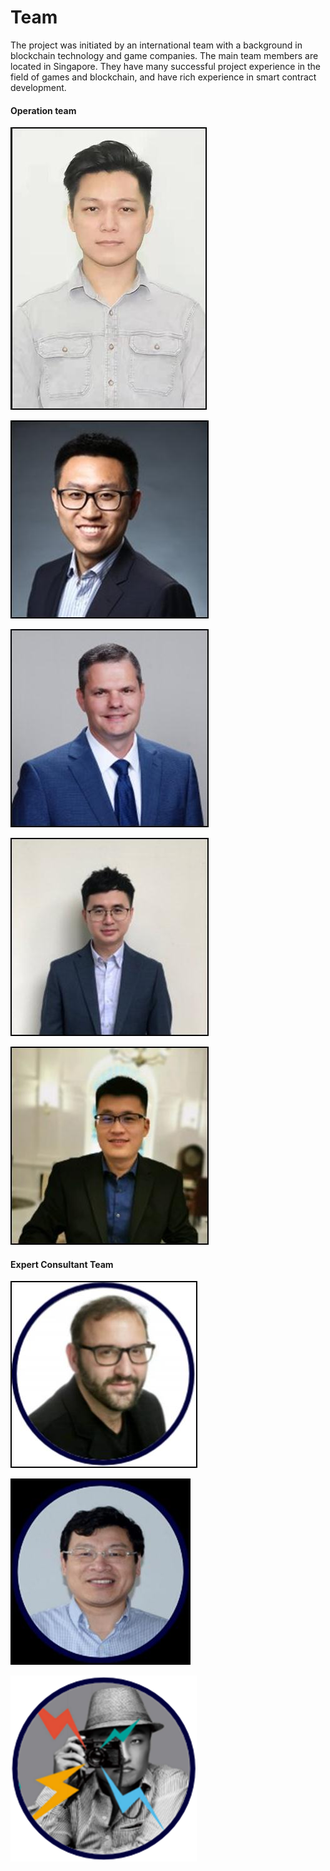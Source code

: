 # Team

The project was initiated by an international team with a background in blockchain technology and game companies. The main team members are located in Singapore. They have many successful project experience in the field of games and blockchain, and have rich experience in smart contract development.

#### Operation team

![Khanh Le](<../.gitbook/assets/Khanh Le.jpg>)



![Alex Liu](<../.gitbook/assets/Alex Liu.jpg>)



![Brian Breslin](<../.gitbook/assets/Brian Breslin.jpg>)



![Hao Li](<../.gitbook/assets/Hao Li.jpg>)



![Boon Loo Gan](<../.gitbook/assets/Boon Loo Gan.jpg>)



#### Expert Consultant Team

![Federico Carlos Polak](<../.gitbook/assets/Federico Carlos Polak.jpg>)



![Doctor Xie](<../.gitbook/assets/Doctor Xie (1).jpg>)



![Chou Zhenxing](<../.gitbook/assets/Chou Zhenxing.png>)

